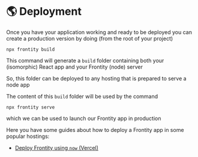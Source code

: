 # 🌎 Deployment

Once you have your application working and ready to be deployed you can create a production version by doing \(from the root of your project\)

```text
npx frontity build
```

This command will generate a `build` folder containing both your \(isomorphic\) React app and your Frontity \(node\) server

So, this folder can be deployed to any hosting that is prepared to serve a node app

The content of this `build` folder will be used by the command

```text
npx frontity serve
```

which we can be used to launch our Frontity app in production

Here you have some guides about how to deploy a Frontity app in some popular hostings:

* [Deploy Frontity using `now` \(Vercel\)](deploy-using-now-vercel.md)

